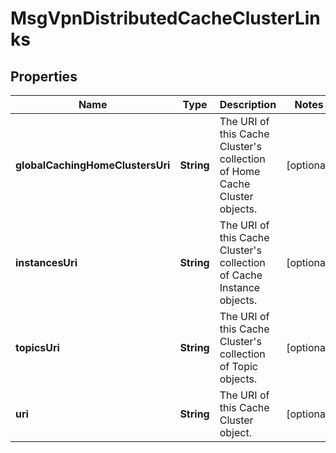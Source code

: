 
# MsgVpnDistributedCacheClusterLinks

## Properties
Name | Type | Description | Notes
------------ | ------------- | ------------- | -------------
**globalCachingHomeClustersUri** | **String** | The URI of this Cache Cluster&#39;s collection of Home Cache Cluster objects. |  [optional]
**instancesUri** | **String** | The URI of this Cache Cluster&#39;s collection of Cache Instance objects. |  [optional]
**topicsUri** | **String** | The URI of this Cache Cluster&#39;s collection of Topic objects. |  [optional]
**uri** | **String** | The URI of this Cache Cluster object. |  [optional]



